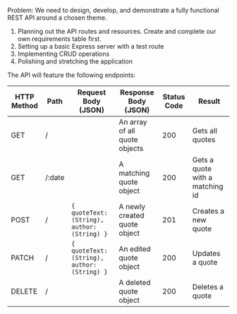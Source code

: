 Problem: We need to design, develop, and demonstrate a fully functional REST API around a chosen theme.

1. Planning out the API routes and resources. Create and complete our own requirements table first.
2. Setting up a basic Express server with a test route
3. Implementing CRUD operations
4. Polishing and stretching the application

The API will feature the following endpoints:

| HTTP Method | Path   | Request Body (JSON)                         | Response Body (JSON)          | Status Code | Result                          |
| ----------- | ------ | ------------------------------------------- | ----------------------------- | ----------- | ------------------------------- |
| GET         | /      |                                             | An array of all quote objects | 200         | Gets all quotes                 |
| GET         | /:date |                                             | A matching quote object       | 200         | Gets a quote with a matching id |
| POST        | /      | `{ quoteText: (String), author: (String) }` | A newly created quote object  | 201         | Creates a new quote             |
| PATCH       | /      | `{ quoteText: (String), author: (String) }` | An edited quote object        | 200         | Updates a quote                 |
| DELETE      | /      |                                             | A deleted quote object        | 200         | Deletes a quote                 |

